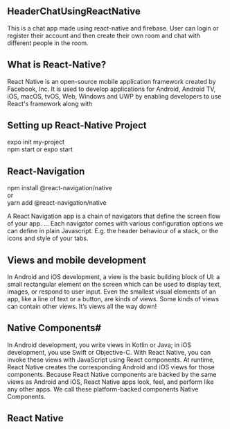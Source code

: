 ## HeaderChatUsingReactNative
This is a chat app made using react-native and firebase. User can login or register their account and then create their own room and chat with different people in the room.

## What is React-Native?
React Native is an open-source mobile application framework created by Facebook, Inc. It is used to develop applications for Android, Android TV, iOS, macOS, tvOS, Web, Windows and UWP by enabling developers to use React's framework along with

## Setting up React-Native Project
expo init my-project <br>
npm start or expo start

## React-Navigation
npm install @react-navigation/native <br>
              or<br>
yarn add @react-navigation/native

A React Navigation app is a chain of navigators that define the screen flow of your app. ... Each navigator comes with various configuration options we can define in plain Javascript. E.g. the header behaviour of a stack, or the icons and style of your tabs.

## Views and mobile development
In Android and iOS development, a view is the basic building block of UI: a small rectangular element on the screen which can be used to display text, images, or respond to user input. Even the smallest visual elements of an app, like a line of text or a button, are kinds of views. Some kinds of views can contain other views. It’s views all the way down!

## Native Components#
In Android development, you write views in Kotlin or Java; in iOS development, you use Swift or Objective-C. With React Native, you can invoke these views with JavaScript using React components. At runtime, React Native creates the corresponding Android and iOS views for those components. Because React Native components are backed by the same views as Android and iOS, React Native apps look, feel, and perform like any other apps. We call these platform-backed components Native Components.

## React Native
